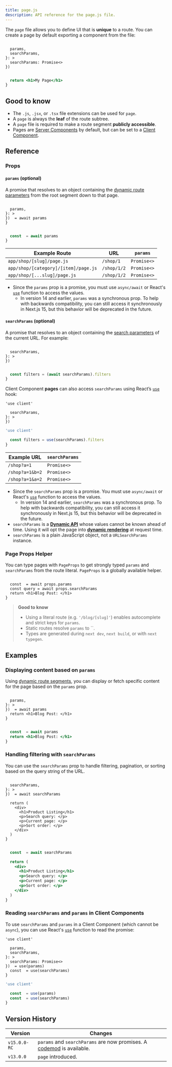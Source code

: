 ```yaml
---
title: page.js
description: API reference for the page.js file.
---
```


The `page` file allows you to define UI that is **unique** to a route. You can create a page by default exporting a component from the file:

```tsx filename="app/blog/[slug]/page.tsx" switcher

  params,
  searchParams,
}: >
  searchParams: Promise<>
})
```

```jsx filename="app/blog/[slug]/page.js" switcher

  return <h1>My Page</h1>
}
```

## Good to know

- The `.js`, `.jsx`, or `.tsx` file extensions can be used for `page`.
- A `page` is always the **leaf** of the route subtree.
- A `page` file is required to make a route segment **publicly accessible**.
- Pages are [Server Components](https://react.dev/reference/rsc/server-components) by default, but can be set to a [Client Component](https://react.dev/reference/rsc/use-client).

## Reference

### Props

#### `params` (optional)

A promise that resolves to an object containing the [dynamic route parameters](/docs/app/api-reference/file-conventions/dynamic-routes) from the root segment down to that page.

```tsx filename="app/shop/[slug]/page.tsx" switcher

  params,
}: >
})  = await params
}
```

```jsx filename="app/shop/[slug]/page.js" switcher

  const  = await params
}
```

| Example Route                        | URL         | `params`    |
| ------------------------------------ | ----------- | ----------- |
| `app/shop/[slug]/page.js`            | `/shop/1`   | `Promise<>` |
| `app/shop/[category]/[item]/page.js` | `/shop/1/2` | `Promise<>` |
| `app/shop/[...slug]/page.js`         | `/shop/1/2` | `Promise<>` |

- Since the `params` prop is a promise, you must use `async/await` or React's [`use`](https://react.dev/reference/react/use) function to access the values.
  - In version 14 and earlier, `params` was a synchronous prop. To help with backwards compatibility, you can still access it synchronously in Next.js 15, but this behavior will be deprecated in the future.

#### `searchParams` (optional)

A promise that resolves to an object containing the [search parameters](https://developer.mozilla.org/docs/Learn/Common_questions/What_is_a_URL#parameters) of the current URL. For example:

```tsx filename="app/shop/page.tsx" switcher

  searchParams,
}: >
})
```

```jsx filename="app/shop/page.js" switcher

  const filters = (await searchParams).filters
}
```

Client Component **pages** can also access `searchParams` using React’s [`use`](https://react.dev/reference/react/use) hook:

```tsx filename="app/shop/page.tsx" switcher
'use client'

  searchParams,
}: >
})
```

```jsx filename="app/page.jsx" switcher
'use client'

  const filters = use(searchParams).filters
}
```

| Example URL     | `searchParams` |
| --------------- | -------------- |
| `/shop?a=1`     | `Promise<>`    |
| `/shop?a=1&b=2` | `Promise<>`    |
| `/shop?a=1&a=2` | `Promise<>`    |

- Since the `searchParams` prop is a promise. You must use `async/await` or React's [`use`](https://react.dev/reference/react/use) function to access the values.
  - In version 14 and earlier, `searchParams` was a synchronous prop. To help with backwards compatibility, you can still access it synchronously in Next.js 15, but this behavior will be deprecated in the future.
- `searchParams` is a **[Dynamic API](/docs/app/getting-started/partial-prerendering#dynamic-rendering)** whose values cannot be known ahead of time. Using it will opt the page into **[dynamic rendering](/docs/app/getting-started/partial-prerendering#dynamic-rendering)** at request time.
- `searchParams` is a plain JavaScript object, not a `URLSearchParams` instance.

### Page Props Helper

You can type pages with `PageProps` to get strongly typed `params` and `searchParams` from the route literal. `PageProps` is a globally available helper.

```tsx filename="app/blog/[slug]/page.tsx" switcher

  const  = await props.params
  const query = await props.searchParams
  return <h1>Blog Post: </h1>
}
```

> **Good to know**
>
> - Using a literal route (e.g. `'/blog/[slug]'`) enables autocomplete and strict keys for `params`.
> - Static routes resolve `params` to ``.
> - Types are generated during `next dev`, `next build`, or with `next typegen`.

## Examples

### Displaying content based on `params`

Using [dynamic route segments](/docs/app/api-reference/file-conventions/dynamic-routes), you can display or fetch specific content for the page based on the `params` prop.

```tsx filename="app/blog/[slug]/page.tsx" switcher

  params,
}: >
})  = await params
  return <h1>Blog Post: </h1>
}
```

```jsx filename="app/blog/[slug]/page.js" switcher

  const  = await params
  return <h1>Blog Post: </h1>
}
```

### Handling filtering with `searchParams`

You can use the `searchParams` prop to handle filtering, pagination, or sorting based on the query string of the URL.

```tsx filename="app/shop/page.tsx" switcher

  searchParams,
}: >
})  = await searchParams

  return (
    <div>
      <h1>Product Listing</h1>
      <p>Search query: </p>
      <p>Current page: </p>
      <p>Sort order: </p>
    </div>
  )
}
```

```jsx filename="app/shop/page.js" switcher

  const  = await searchParams

  return (
    <div>
      <h1>Product Listing</h1>
      <p>Search query: </p>
      <p>Current page: </p>
      <p>Sort order: </p>
    </div>
  )
}
```

### Reading `searchParams` and `params` in Client Components

To use `searchParams` and `params` in a Client Component (which cannot be `async`), you can use React's [`use`](https://react.dev/reference/react/use) function to read the promise:

```tsx filename="app/page.tsx" switcher
'use client'

  params,
  searchParams,
}: >
  searchParams: Promise<>
})  = use(params)
  const  = use(searchParams)
}
```

```js filename="app/page.js" switcher
'use client'

  const  = use(params)
  const  = use(searchParams)
}
```

## Version History

| Version      | Changes                                                                                                          |
| ------------ | ---------------------------------------------------------------------------------------------------------------- |
| `v15.0.0-RC` | `params` and `searchParams` are now promises. A [codemod](/docs/app/guides/upgrading/codemods#150) is available. |
| `v13.0.0`    | `page` introduced.                                                                                               |
